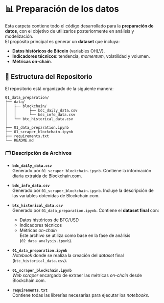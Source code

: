 # 📊  Preparación de los datos

Esta carpeta contiene todo el código desarrollado para la **preparación de datos**, con el objetivo de utilizarlos posteriormente en análisis y modelización.  
El propósito principal es generar un **dataset** que incluya:

- **Datos históricos de Bitcoin** (variables OHLV).  
- **Indicadores técnicos**: tendencia, *momentum*, volatilidad y volumen.  
- **Métricas on-chain**.  


## 📁 Estructura del Repositorio

El repositorio está organizado de la siguiente manera:

```plaintext
01_data_preparation/
├── data/
│   ├── blockchain/
│   │      ├── bdc_daily_data.csv
│   │      └── bdc_info_data.csv
│   └── btc_historical_data.csv
│
├── 01_data_preparation.ipynb  
├── 01_scraper_blockchain.ipynb
├── requirements.txt
└── README.md
```

### 🗂️ Descripción de Archivos

- **`bdc_daily_data.csv`**  
  Generado por `01_scraper_blockchain.ipynb`. Contiene la información diaria extraída de Blockchain.com.

- **`bdc_info_data.csv`**  
  Generado por `01_scraper_blockchain.ipynb`. Incluye la descripción de las variables obtenidas de Blockchain.com.

- **`btc_historical_data.csv`**  
  Generado por `01_data_preparation.ipynb`. Contiene el **dataset final** con:
  - Datos históricos de BTC/USD
  - Indicadores técnicos
  - Métricas *on-chain*  
  Este archivo se utiliza como base en la fase de análisis (`02_data_analysis.ipynb`).

- **`01_data_preparation.ipynb`**  
  *Notebook* donde se realiza la creación del *dataset* final (`btc_historical_data.csv`).

- **`01_scraper_blockchain.ipynb`**  
  *Web scraper* encargado de extraer las métricas *on-chain* desde Blockchain.com.

- **`requirements.txt`**  
  Contiene todas las librerías necesarias para ejecutar los *notebooks*.
